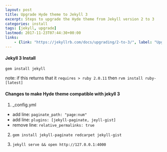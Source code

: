 ```yaml
---
layout: post
title: Upgrade Hyde theme to Jekyll 3
excerpt: Steps to upgrade the Hyde theme from Jekyll version 2 to 3
categories: install
tags: [jekyll, upgrade]
lastmod: 2017-11-23T07:44:30+00:00
links:
    - {link: "https://jekyllrb.com/docs/upgrading/2-to-3/", label: "Upgrading from 2.x to 3.x"}        
---
```


#### Jekyll 3 Install 
`gem install jekyll`

note: if this returns that it `requires > ruby 2.0.11` then 
`rvm install ruby-[latest]`

#### Changes to make Hyde theme compatible with jekyll 3

1. _config.yml  

- add line: `paginate_path: "page:num"`
- add line: `plugins: [jekyll-paginate, jeyll-gist]`
- remove line: `relative_permalinks: true`

2. `gem install jekyll-paginate redcarpet jekyll-gist`

3. `jekyll serve && open http://127.0.0.1:4000`

